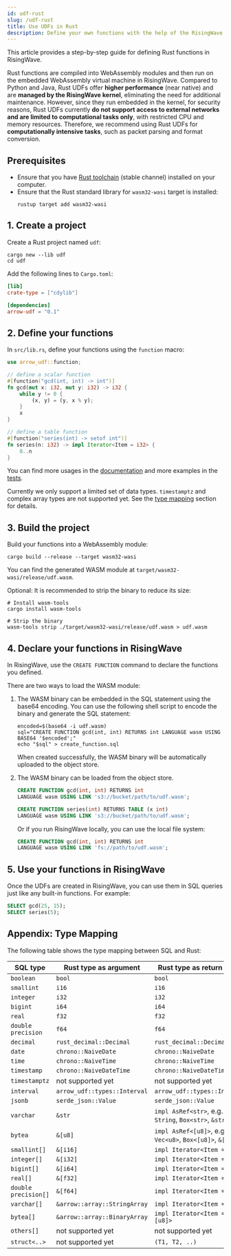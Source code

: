 ```yaml
---
id: udf-rust
slug: /udf-rust
title: Use UDFs in Rust
description: Define your own functions with the help of the RisingWave Rust UDF SDK.
---
```

<head>
  <link rel="canonical" href="https://docs.risingwave.com/docs/current/udf-rust/" />
</head>

This article provides a step-by-step guide for defining Rust functions in RisingWave.

Rust functions are compiled into WebAssembly modules and then run on the embedded WebAssembly virtual machine in RisingWave. Compared to Python and Java, Rust UDFs offer **higher performance** (near native) and are **managed by the RisingWave kernel**, eliminating the need for additional maintenance. However, since they run embedded in the kernel, for security reasons, Rust UDFs currently **do not support access to external networks and are limited to computational tasks only**, with restricted CPU and memory resources. Therefore, we recommend using Rust UDFs for **computationally intensive tasks**, such as packet parsing and format conversion.

## Prerequisites

- Ensure that you have [Rust toolchain](https://rustup.rs) (stable channel) installed on your computer.
- Ensure that the Rust standard library for `wasm32-wasi` target is installed:
    ```shell
    rustup target add wasm32-wasi
    ```

## 1. Create a project

Create a Rust project named `udf`:

```shell
cargo new --lib udf
cd udf
```

Add the following lines to `Cargo.toml`:

```toml
[lib]
crate-type = ["cdylib"]

[dependencies]
arrow-udf = "0.1"
```

## 2. Define your functions

In `src/lib.rs`, define your functions using the `function` macro:

```rust
use arrow_udf::function;

// define a scalar function
#[function("gcd(int, int) -> int")]
fn gcd(mut x: i32, mut y: i32) -> i32 {
    while y != 0 {
        (x, y) = (y, x % y);
    }
    x
}

// define a table function
#[function("series(int) -> setof int")]
fn series(n: i32) -> impl Iterator<Item = i32> {
    0..n
}
```

You can find more usages in the [documentation](https://docs.rs/arrow_udf/0.1.0/arrow_udf/attr.function.html) and more examples in the [tests](https://github.com/risingwavelabs/arrow-udf/blob/main/arrow-udf/tests/tests.rs).

Currently we only support a limited set of data types. `timestamptz` and complex array types are not supported yet. See the [type mapping](#appendix-type-mapping) section for details.

## 3. Build the project

Build your functions into a WebAssembly module:

```shell
cargo build --release --target wasm32-wasi
```

You can find the generated WASM module at `target/wasm32-wasi/release/udf.wasm`.

Optional: It is recommended to strip the binary to reduce its size:

```shell
# Install wasm-tools
cargo install wasm-tools

# Strip the binary
wasm-tools strip ./target/wasm32-wasi/release/udf.wasm > udf.wasm
```

## 4. Declare your functions in RisingWave

In RisingWave, use the `CREATE FUNCTION` command to declare the functions you defined.

There are two ways to load the WASM module:

1. The WASM binary can be embedded in the SQL statement using the base64 encoding.
You can use the following shell script to encode the binary and generate the SQL statement:
    ```shell
    encoded=$(base64 -i udf.wasm)
    sql="CREATE FUNCTION gcd(int, int) RETURNS int LANGUAGE wasm USING BASE64 '$encoded';"
    echo "$sql" > create_function.sql
    ```
    When created successfully, the WASM binary will be automatically uploaded to the object store.

2. The WASM binary can be loaded from the object store.
    ```sql
    CREATE FUNCTION gcd(int, int) RETURNS int
    LANGUAGE wasm USING LINK 's3://bucket/path/to/udf.wasm';

    CREATE FUNCTION series(int) RETURNS TABLE (x int)
    LANGUAGE wasm USING LINK 's3://bucket/path/to/udf.wasm';
    ```

    Or if you run RisingWave locally, you can use the local file system:
    ```sql
    CREATE FUNCTION gcd(int, int) RETURNS int
    LANGUAGE wasm USING LINK 'fs://path/to/udf.wasm';
    ```

## 5. Use your functions in RisingWave

Once the UDFs are created in RisingWave, you can use them in SQL queries just like any built-in functions. For example:

```sql
SELECT gcd(25, 15);
SELECT series(5);
```

## Appendix: Type Mapping

The following table shows the type mapping between SQL and Rust:

| SQL type             | Rust type as argument          | Rust type as return value      |
| -------------------- | ------------------------------ | ------------------------------ |
| `boolean`            | `bool`                         | `bool`                         |
| `smallint`           | `i16`                          | `i16`                          |
| `integer`            | `i32`                          | `i32`                          |
| `bigint`             | `i64`                          | `i64`                          |
| `real`               | `f32`                          | `f32`                          |
| `double precision`   | `f64`                          | `f64`                          |
| `decimal`            | `rust_decimal::Decimal`        | `rust_decimal::Decimal`        |
| `date`               | `chrono::NaiveDate`            | `chrono::NaiveDate`            |
| `time`               | `chrono::NaiveTime`            | `chrono::NaiveTime`            |
| `timestamp`          | `chrono::NaiveDateTime`        | `chrono::NaiveDateTime`        |
| `timestamptz`        | not supported yet              | not supported yet              |
| `interval`           | `arrow_udf::types::Interval`   | `arrow_udf::types::Interval`   |
| `jsonb`              | `serde_json::Value`            | `serde_json::Value`            |
| `varchar`            | `&str`                         | `impl AsRef<str>`, e.g. `String`, `Box<str>`, `&str`     |
| `bytea`              | `&[u8]`                        | `impl AsRef<[u8]>`, e.g. `Vec<u8>`, `Box<[u8]>`, `&[u8]` |
| `smallint[]`         | `&[i16]`                       | `impl Iterator<Item = i16>`    |
| `integer[]`          | `&[i32]`                       | `impl Iterator<Item = i32>`    |
| `bigint[]`           | `&[i64]`                       | `impl Iterator<Item = i64>`    |
| `real[]`             | `&[f32]`                       | `impl Iterator<Item = f32>`    |
| `double precision[]` | `&[f64]`                       | `impl Iterator<Item = f64>`    |
| `varchar[]`          | `&arrow::array::StringArray`   | `impl Iterator<Item = &str>`   |
| `bytea[]`            | `&arrow::array::BinaryArray`   | `impl Iterator<Item = &[u8]>`  |
| `others[]`           | not supported yet              | not supported yet              |
| `struct<..>`         | not supported yet              | `(T1, T2, ..)`                 |
